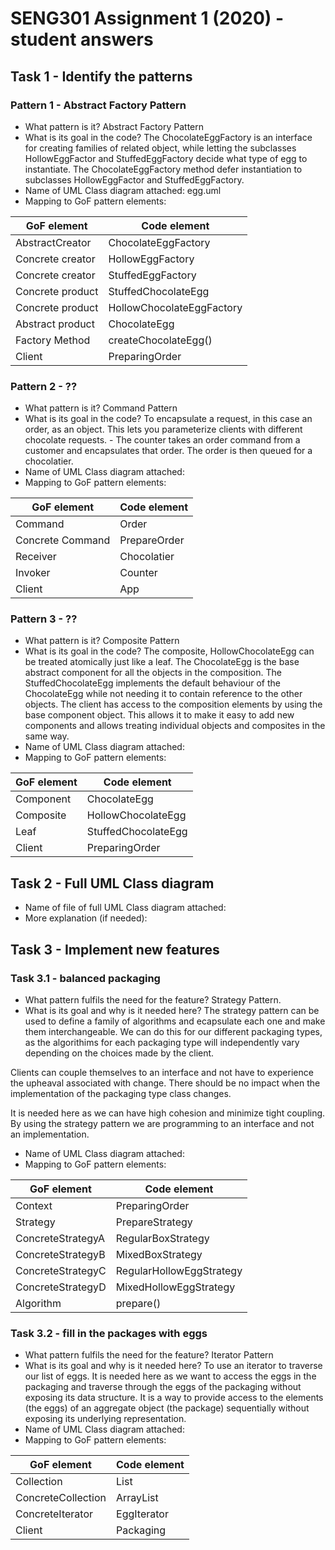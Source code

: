 # SENG301 Assignment 1 (2020) - student answers


## Task 1 - Identify the patterns

### Pattern 1 -  Abstract Factory Pattern

- What pattern is it? Abstract Factory Pattern
- What is its goal in the code? The ChocolateEggFactory is an interface 
for creating families of related object, while letting the subclasses HollowEggFactor and StuffedEggFactory
 decide what type of egg to instantiate. The ChocolateEggFactory method
 defer instantiation to subclasses HollowEggFactor and StuffedEggFactory.
- Name of UML Class diagram attached: egg.uml
- Mapping to GoF pattern elements:

| GoF element           | Code element               |
|-----------------------|----------------------------|
| AbstractCreator       | ChocolateEggFactory        |
| Concrete creator      | HollowEggFactory           |
| Concrete creator      | StuffedEggFactory          |
| Concrete product      | StuffedChocolateEgg        |
| Concrete product      | HollowChocolateEggFactory  |
| Abstract product      | ChocolateEgg               |
| Factory Method        | createChocolateEgg()       |
| Client                | PreparingOrder             |






### Pattern 2 -  ??

- What pattern is it? Command Pattern
- What is its goal in the code? To encapsulate a request, in this case an order, as an object.
                                This lets you parameterize clients with different chocolate requests. - 
                                The counter takes an order command from a customer and encapsulates that
                                order. The order is then queued for a chocolatier.
- Name of UML Class diagram attached:
- Mapping to GoF pattern elements:

| GoF element           | Code element          |
|-----------------------|-----------------------|
| Command               | Order                 |
| Concrete Command      | PrepareOrder          |
| Receiver              | Chocolatier           |
| Invoker               | Counter               |
| Client                | App                   |

### Pattern 3 - ??

- What pattern is it? Composite Pattern
- What is its goal in the code? 
The composite, HollowChocolateEgg can be treated atomically just like a leaf. 
The ChocolateEgg is the base abstract component for all the objects in the composition. The StuffedChocolateEgg
implements the default behaviour of the ChocolateEgg while not needing it to contain reference to the other objects.
The client has access to the composition elements by using the base component object. This allows it to make it easy
to add new components and allows treating individual objects and composites in the same way.
- Name of UML Class diagram attached:
- Mapping to GoF pattern elements:

| GoF element           | Code element          |
|-----------------------|-----------------------|
| Component             | ChocolateEgg          |
| Composite             | HollowChocolateEgg    |
| Leaf                  | StuffedChocolateEgg   |
| Client                | PreparingOrder        |

## Task 2 - Full UML Class diagram

- Name of file of full UML Class diagram attached:
- More explanation (if needed):

## Task 3 - Implement new features

### Task 3.1 - balanced packaging 

- What pattern fulfils the need for the feature? Strategy Pattern.
- What is its goal and why is it needed here? The strategy pattern can be used to define a family of algorithms and
ecapsulate each one and make them interchangeable. We can do this for our different packaging types, as the algorithims
for each packaging type will independently vary depending on the choices made by the client.

Clients can couple themselves to an interface and not have to experience the upheaval associated with change. There 
should be no impact when the implementation of the packaging type class changes.

It is needed here as we can have high cohesion and minimize tight coupling. By using the strategy pattern we are 
programming to an interface and not an implementation.
- Name of UML Class diagram attached: 
- Mapping to GoF pattern elements:

| GoF element           | Code element                     |
|-----------------------|----------------------------------|
| Context               | PreparingOrder                   |
| Strategy              | PrepareStrategy                  |
| ConcreteStrategyA     | RegularBoxStrategy               |
| ConcreteStrategyB     | MixedBoxStrategy                 |
| ConcreteStrategyC     | RegularHollowEggStrategy         |
| ConcreteStrategyD     | MixedHollowEggStrategy           |
| Algorithm             | prepare()                        |

### Task 3.2 - fill in the packages with eggs

- What pattern fulfils the need for the feature? Iterator Pattern
- What is its goal and why is it needed here? To use an iterator to traverse our list of eggs. It is needed here as we 
want to access the eggs in the packaging and traverse through the eggs of the packaging without exposing its data
structure. It is a way to provide access to the elements (the eggs) of an aggregate object (the package) sequentially
without exposing its underlying representation.
- Name of UML Class diagram attached: 
- Mapping to GoF pattern elements:

| GoF element           | Code element          |
|-----------------------|-----------------------|
| Collection            | List                  |
| ConcreteCollection    | ArrayList             |
| ConcreteIterator      | EggIterator           |
| Client                | Packaging             |
